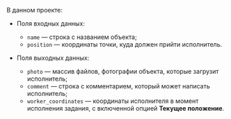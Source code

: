 В данном проекте:

- Поля входных данных:

    - `name` — строка с названием объекта;
    - `position` — координаты точки, куда должен прийти исполнитель.

- Поля выходных данных:

    - `photo` — массив файлов, фотографии объекта, которые загрузит исполнитель;
    - `comment` — строка с комментарием, который может написать исполнитель;
    - `worker_coordinates` — координаты исполнителя в момент исполнения задания, с включенной опцией **Текущее положение**.